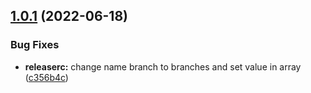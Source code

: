 ## [1.0.1](https://github.com/everton-dgn/react_webpack_styled_components_redux_tlk_boilerplate/compare/v1.0.0...v1.0.1) (2022-06-18)


### Bug Fixes

* **releaserc:** change name branch to branches and set value in array ([c356b4c](https://github.com/everton-dgn/react_webpack_styled_components_redux_tlk_boilerplate/commit/c356b4cdacf235ebca64a0816c27c1082fc07fd3))
